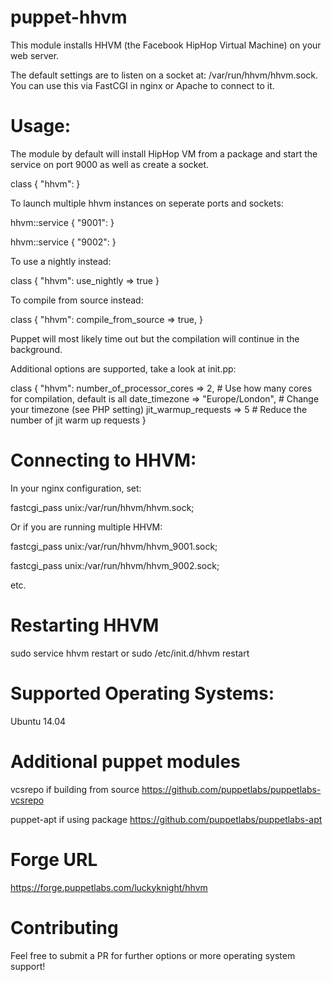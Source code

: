 puppet-hhvm
===========

This module installs HHVM (the Facebook HipHop Virtual Machine) on your web server.

The default settings are to listen on a socket at: /var/run/hhvm/hhvm.sock. You can use this via FastCGI in nginx or Apache to connect to it.

Usage:
======

The module by default will install HipHop VM from a package and start the service on port 9000 as well as create a socket.

class { "hhvm": }

To launch multiple hhvm instances on seperate ports and sockets:

hhvm::service { "9001": }

hhvm::service { "9002": }

To use a nightly instead:

class { "hhvm":
	use_nightly => true
}

To compile from source instead:

class { "hhvm":
	compile_from_source => true,
}

Puppet will most likely time out but the compilation will continue in the background.

Additional options are supported, take a look at init.pp:

class { "hhvm":
	number_of_processor_cores => 2, # Use how many cores for compilation, default is all
	date_timezone => "Europe/London", # Change your timezone (see PHP setting)
	jit_warmup_requests => 5 # Reduce the number of jit warm up requests
}

Connecting to HHVM:
===================

In your nginx configuration, set:

fastcgi_pass   unix:/var/run/hhvm/hhvm.sock;

Or if you are running multiple HHVM:

fastcgi_pass   unix:/var/run/hhvm/hhvm_9001.sock;

fastcgi_pass   unix:/var/run/hhvm/hhvm_9002.sock;

etc.

Restarting HHVM
===============

sudo service hhvm restart or sudo /etc/init.d/hhvm restart

Supported Operating Systems:
============================

Ubuntu 14.04

Additional puppet modules
=========================

vcsrepo if building from source
https://github.com/puppetlabs/puppetlabs-vcsrepo

puppet-apt if using package
https://github.com/puppetlabs/puppetlabs-apt

Forge URL
=========

https://forge.puppetlabs.com/luckyknight/hhvm

Contributing
============

Feel free to submit a PR for further options or more operating system support!
